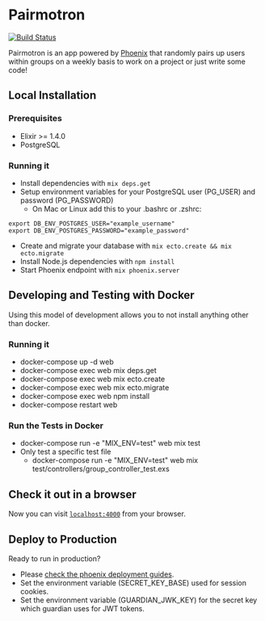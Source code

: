 # Pairmotron

[![Build Status](https://travis-ci.org/ElixirCLE/pairmotron.svg?branch=master)](https://travis-ci.org/ElixirCLE/pairmotron)

Pairmotron is an app powered by [Phoenix](http://www.phoenixframework.org/) that randomly pairs up users within groups on a weekly basis to work on a project or just write some code!

## Local Installation

### Prerequisites

  * Elixir >= 1.4.0
  * PostgreSQL
  
### Running it

  * Install dependencies with `mix deps.get`
  * Setup environment variables for your PostgreSQL user (PG_USER) and password (PG_PASSWORD)
    * On Mac or Linux add this to your .bashrc or .zshrc:
```
export DB_ENV_POSTGRES_USER="example_username"
export DB_ENV_POSTGRES_PASSWORD="example_password"
```
  * Create and migrate your database with `mix ecto.create && mix ecto.migrate`
  * Install Node.js dependencies with `npm install`
  * Start Phoenix endpoint with `mix phoenix.server`

## Developing and Testing with Docker

Using this model of development allows you to not install anything other
than docker.

### Running it
  * docker-compose up -d web
  * docker-compose exec web mix deps.get
  * docker-compose exec web mix ecto.create 
  * docker-compose exec web mix ecto.migrate
  * docker-compose exec web npm install
  * docker-compose restart web

### Run the Tests in Docker
  * docker-compose run -e "MIX_ENV=test" web mix test 
  * Only test a specific test file
    * docker-compose run -e "MIX_ENV=test" web mix test/controllers/group_controller_test.exs
  
## Check it out in a browser

Now you can visit [`localhost:4000`](http://localhost:4000) from your browser.

## Deploy to Production
Ready to run in production? 
* Please [check the phoenix deployment guides](http://www.phoenixframework.org/docs/deployment).
* Set the environment variable (SECRET_KEY_BASE) used for session cookies.
* Set the environment variable (GUARDIAN_JWK_KEY) for the secret key which guardian uses for JWT tokens.



